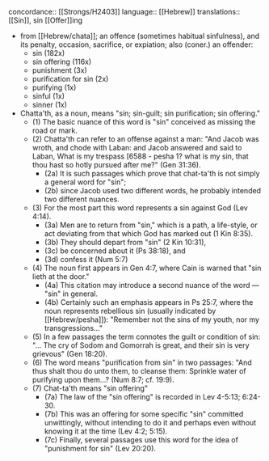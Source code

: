 concordance:: [[Strongs/H2403]] 
language:: [[Hebrew]] 
translations:: [[Sin]], sin [[Offer]]ing

- from [[Hebrew/chata]]; an offence (sometimes habitual sinfulness), and its penalty, occasion, sacrifice, or expiation; also (coner.) an offender:
	- sin (182x)
	- sin offering (116x)
	- punishment (3x)
	- purification for sin (2x)
	- purifying (1x)
	- sinful (1x)
	- sinner (1x)
- Chatta'th, as a noun, means "sin; sin-guilt; sin purification; sin offering."
	- (1) The basic nuance of this word is "sin" conceived as missing the road or mark.
	- (2) Chatta'th can refer to an offense against a man: "And Jacob was wroth, and chode with Laban: and Jacob answered and said to Laban, What is my trespass [6588 - pesha 1? what is my sin, that thou hast so hotly pursued after me?" (Gen 31:36).
		- (2a) It is such passages which prove that chat-ta'th is not simply a general word for "sin";
		- (2b) since Jacob used two different words, he probably intended two different nuances.
	- (3) For the most part this word represents a sin against God (Lev 4:14).
		- (3a) Men are to return from "sin," which is a path, a life-style, or act deviating from that which God has marked out (1 Kin 8:35).
		- (3b) They should depart from "sin" (2 Kin 10:31),
		- (3c) be concerned about it (Ps 38:18), and
		- (3d) confess it (Num 5:7)
	- (4) The noun first appears in Gen 4:7, where Cain is warned that "sin lieth at the door."
		- (4a) This citation may introduce a second nuance of the word — "sin" in general.
		- (4b) Certainly such an emphasis appears in Ps 25:7, where the noun represents rebellious sin (usually indicated by [[Hebrew/pesha]]): "Remember not the sins of my youth, nor my transgressions..."
	- (5) In a few passages the term connotes the guilt or condition of sin: "... The cry of Sodom and Gomorrah is great, and their sin is very grievous" (Gen 18:20).
	- (6) The word means "purification from sin" in two passages: "And thus shalt thou do unto them, to cleanse them: Sprinkle water of purifying upon them...? (Num 8:7; cf. 19:9).
	- (7) Chat-ta'th means "sin offering"
		- (7a) The law of the "sin offering" is recorded in Lev 4-5:13; 6:24-30.
		- (7b) This was an offering for some specific "sin" committed unwittingly, without intending to do it and perhaps even without knowing it at the time (Lev 4:2; 5:15).
		- (7c) Finally, several passages use this word for the idea of "punishment for sin" (Lev 20:20).